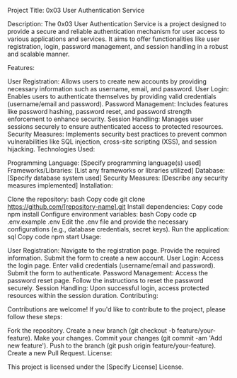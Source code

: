 Project Title: 0x03 User Authentication Service

Description:
The 0x03 User Authentication Service is a project designed to provide a secure and reliable authentication mechanism for user access to various applications and services. It aims to offer functionalities like user registration, login, password management, and session handling in a robust and scalable manner.

Features:

User Registration: Allows users to create new accounts by providing necessary information such as username, email, and password.
User Login: Enables users to authenticate themselves by providing valid credentials (username/email and password).
Password Management: Includes features like password hashing, password reset, and password strength enforcement to enhance security.
Session Handling: Manages user sessions securely to ensure authenticated access to protected resources.
Security Measures: Implements security best practices to prevent common vulnerabilities like SQL injection, cross-site scripting (XSS), and session hijacking.
Technologies Used:

Programming Language: [Specify programming language(s) used]
Frameworks/Libraries: [List any frameworks or libraries utilized]
Database: [Specify database system used]
Security Measures: [Describe any security measures implemented]
Installation:

Clone the repository:
bash
Copy code
git clone https://github.com/[repository-name].git
Install dependencies:
Copy code
npm install
Configure environment variables:
bash
Copy code
cp .env.example .env
Edit the .env file and provide the necessary configurations (e.g., database credentials, secret keys).
Run the application:
sql
Copy code
npm start
Usage:

User Registration:
Navigate to the registration page.
Provide the required information.
Submit the form to create a new account.
User Login:
Access the login page.
Enter valid credentials (username/email and password).
Submit the form to authenticate.
Password Management:
Access the password reset page.
Follow the instructions to reset the password securely.
Session Handling:
Upon successful login, access protected resources within the session duration.
Contributing:

Contributions are welcome! If you'd like to contribute to the project, please follow these steps:

Fork the repository.
Create a new branch (git checkout -b feature/your-feature).
Make your changes.
Commit your changes (git commit -am 'Add new feature').
Push to the branch (git push origin feature/your-feature).
Create a new Pull Request.
License:

This project is licensed under the [Specify License] License.



